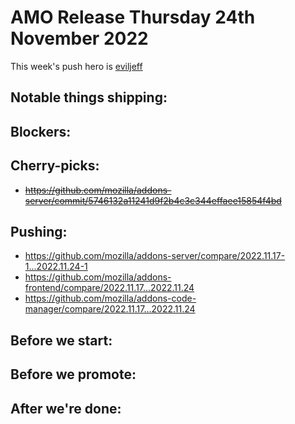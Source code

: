# AMO Release Thursday 24th November 2022

This week's push hero is [eviljeff](https://github.com/eviljeff)

## Notable things shipping:

## Blockers:

## Cherry-picks:

- ~~https://github.com/mozilla/addons-server/commit/5746132a11241d9f2b4c3c344effaee15854f4bd~~

## Pushing:

- https://github.com/mozilla/addons-server/compare/2022.11.17-1...2022.11.24-1
- https://github.com/mozilla/addons-frontend/compare/2022.11.17...2022.11.24
- https://github.com/mozilla/addons-code-manager/compare/2022.11.17...2022.11.24

## Before we start:

## Before we promote:

## After we're done:
